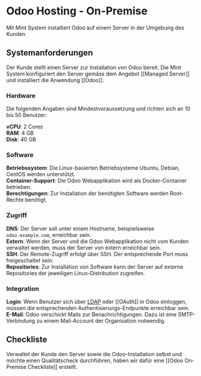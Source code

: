 # Odoo Hosting - On-Premise
Mit Mint System installiert Odoo auf einem Server in der Umgebung des Kunden

## Systemanforderungen
Der Kunde stellt einen Server zur Installation von Odoo bereit. Die Mint System konfiguriert den Server gemäss dem Angebot [[Managed Server]] und installiert die Anwendung [[Odoo]].

### Hardware

Die folgenden Angaben sind Mindestvoraussetzung und richten sich an 10 bis 50 Benutzer:

**vCPU**: 2 Cores  
**RAM**: 4 GB  
**Disk**: 40 GB  

### Software

**Betriebssystem**: Die Linux-basierten Betriebsysteme Ubuntu, Debian, CentOS werden unterstützt.  
**Container-Support**: Die Odoo Webapplikation wird als Docker-Container betrieben.   
**Berechtigungen**: Zur Installation der benötigten Software werden Root-Rechte benötigt.  

### Zugriff

**DNS**: Der Server soll unter einem Hostname, beispielsweise `odoo.example.com`, erreichbar sein.  
**Extern**: Wenn der Server und die Odoo Webapplikation nicht vom Kunden verwaltet werden, muss der Server von extern erreichbar sein.  
**SSH**: Der Remote-Zugriff erfolgt über SSH. Der entsprechende Port muss freigeschaltet sein.  
**Repositories**: Zur Installation von Software kann der Server auf externe Repositories der jeweiligen Linux-Distribution zugreifen.  

### Integration

**Login**: Wenn Benutzer sich über [LDAP](https://www.odoo.com/documentation/user/14.0/general/auth/ldap.html) oder [[OAuth]] in Odoo einloggen, müssen die entsprechenden Authentisierungs-Endpunkte erreichbar sein.  
**E-Mail**: Odoo verschickt Mails zur Benachrichtigungen. Dazu ist eine SMTP-Verbindung zu einem Mail-Account der Organisation notwendig.  

## Checkliste

Verwaltet der Kunde den Server sowie die Odoo-Installation selbst und möchte einen Qualitätscheck durchführen, haben wir dafür eine [[Odoo On-Premise Checkliste]] erstellt.